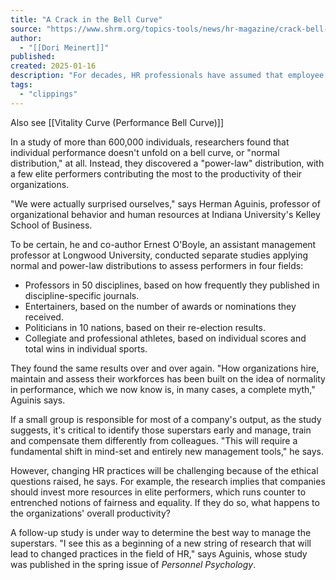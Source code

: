 ```yaml
---
title: "A Crack in the Bell Curve"
source: "https://www.shrm.org/topics-tools/news/hr-magazine/crack-bell-curve"
author:
  - "[[Dori Meinert]]"
published:
created: 2025-01-16
description: "For decades, HR professionals have assumed that employee performance can be tracked using the bell curve model with equal numbers of people falling on either side of the mean.In many..."
tags:
  - "clippings"
---
```

Also see [[Vitality Curve (Performance Bell Curve)]] 

In a study of more than 600,000 individuals, researchers found that individual performance doesn't unfold on a bell curve, or "normal distribution," at all. Instead, they discovered a "power-law" distribution, with a few elite performers contributing the most to the productivity of their organizations.

"We were actually surprised ourselves," says Herman Aguinis, professor of organizational behavior and human resources at Indiana University's Kelley School of Business.

To be certain, he and co-author Ernest O'Boyle, an assistant management professor at Longwood University, conducted separate studies applying normal and power-law distributions to assess performers in four fields:

- Professors in 50 disciplines, based on how frequently they published in discipline-specific journals.
- Entertainers, based on the number of awards or nominations they received.
- Politicians in 10 nations, based on their re-election results.
- Collegiate and professional athletes, based on individual scores and total wins in individual sports.

They found the same results over and over again. "How organizations hire, maintain and assess their workforces has been built on the idea of normality in performance, which we now know is, in many cases, a complete myth," Aguinis says.

If a small group is responsible for most of a company's output, as the study suggests, it's critical to identify those superstars early and manage, train and compensate them differently from colleagues. "This will require a fundamental shift in mind-set and entirely new management tools," he says.

However, changing HR practices will be challenging because of the ethical questions raised, he says. For example, the research implies that companies should invest more resources in elite performers, which runs counter to entrenched notions of fairness and equality. If they do so, what happens to the organizations' overall productivity?

A follow-up study is under way to determine the best way to manage the superstars. "I see this as a beginning of a new string of research that will lead to changed practices in the field of HR," says Aguinis, whose study was published in the spring issue of *Personnel Psychology*.

